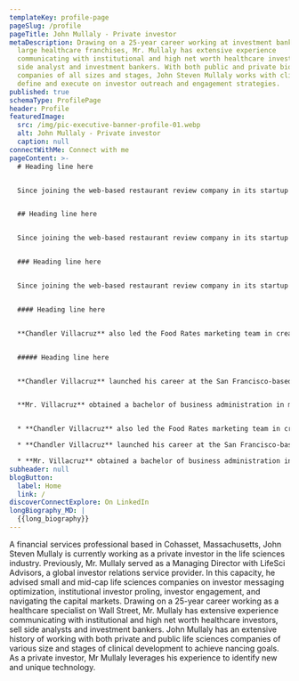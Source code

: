 ```yaml
---
templateKey: profile-page
pageSlug: /profile
pageTitle: John Mullaly - Private investor
metaDescription: Drawing on a 25-year career working at investment banks with
  large healthcare franchises, Mr. Mullaly has extensive experience
  communicating with institutional and high net worth healthcare investors, sell
  side analyst and investment bankers. With both public and private biotech
  companies of all sizes and stages, John Steven Mullaly works with clients to
  define and execute on investor outreach and engagement strategies.
published: true
schemaType: ProfilePage
header: Profile
featuredImage:
  src: /img/pic-executive-banner-profile-01.webp
  alt: John Mullaly - Private investor
  caption: null
connectWithMe: Connect with me
pageContent: >-
  # Heading line here


  Since joining the web-based restaurant review company in its startup phase, **Chandler Villacruz** has spearheaded market research activities that have allowed the firm to build effective advertising campaigns and achieve sound business growth.


  ## Heading line here


  Since joining the web-based restaurant review company in its startup phase, **Chandler Villacruz** has spearheaded market research activities that have allowed the firm to build effective advertising campaigns and achieve sound business growth.


  ### Heading line here


  Since joining the web-based restaurant review company in its startup phase, **Chandler Villacruz** has spearheaded market research activities that have allowed the firm to build effective advertising campaigns and achieve sound business growth.


  #### Heading line here


  **Chandler Villacruz** also led the Food Rates marketing team in creating a successful *user rewards program* that boosted online signups by 10,000 accounts in its first 30 days. For his achievements in his field, the [San Francisco Business Times](file:///home/surajit/Downloads/executives%20(2)/executives/profile.html#) recognized him as one of its “40 Under 40” *business leaders* in 2014.


  ##### Heading line here


  **Chandler Villacruz** launched his career at the San Francisco-based Healthy Living. After only six years with the firm, he advanced from his position of marketing associate to the role of marketing director.


  **Mr. Villacruz** obtained a bachelor of business administration in marketing from the Mays Business School at Texas A&M University, where he pursued the Advertising Strategy career track. Subsequently, he earned a master of science in marketing at the University of Southern California.


  * **Chandler Villacruz** also led the Food Rates marketing team in creating a successful *user rewards program* that boosted online signups by 10,000 accounts in its first 30 days. For his achievements in his field, the [San Francisco Business Times](file:///home/surajit/Downloads/executives%20(2)/executives/profile.html#) recognized him as one of its “40 Under 40” *business leaders* in 2014.

  * **Chandler Villacruz** launched his career at the San Francisco-based Healthy Living. After only six years with the firm, he advanced from his position of marketing associate to the role of marketing director.

  * **Mr. Villacruz** obtained a bachelor of business administration in marketing from the Mays Business School at Texas A&M University, where he pursued the Advertising Strategy career track. Subsequently, he earned a master of science in marketing at the University of Southern California.
subheader: null
blogButton:
  label: Home
  link: /
discoverConnectExplore: On LinkedIn
longBiography_MD: |
  {{long_biography}}
---
```

A financial services professional based in Cohasset, Massachusetts, John Steven Mullaly is currently working as a private investor in the life sciences industry. Previously, Mr. Mullaly served as a Managing Director with LifeSci Advisors, a global investor relations service provider. In this capacity, he advised small and mid-cap life sciences companies on investor messaging optimization, institutional investor proling, investor engagement, and navigating the capital markets. Drawing on a 25-year career working as a healthcare specialist on Wall Street, Mr. Mullaly has extensive experience communicating with institutional and high net worth healthcare investors, sell side analysts and investment bankers. John Mullaly has an extensive history of working with both private and public life sciences companies of various size and stages of clinical development to achieve nancing goals. As a private investor, Mr Mullaly leverages his experience to identify new and unique technology.